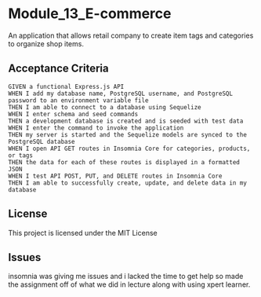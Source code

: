 # Module_13_E-commerce

An application that allows retail company to create item tags and categories to organize shop items. 

## Acceptance Criteria

```
GIVEN a functional Express.js API
WHEN I add my database name, PostgreSQL username, and PostgreSQL password to an environment variable file
THEN I am able to connect to a database using Sequelize
WHEN I enter schema and seed commands
THEN a development database is created and is seeded with test data
WHEN I enter the command to invoke the application
THEN my server is started and the Sequelize models are synced to the PostgreSQL database
WHEN I open API GET routes in Insomnia Core for categories, products, or tags
THEN the data for each of these routes is displayed in a formatted JSON
WHEN I test API POST, PUT, and DELETE routes in Insomnia Core
THEN I am able to successfully create, update, and delete data in my database
```
## License

This project is licensed under the MIT License

## Issues
insomnia was giving me issues and i lacked the time to get help so made the assignment off of what we did in lecture along with using xpert learner.